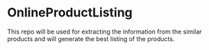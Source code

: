 # OnlineProductListing
This repo will be used for extracting the information from the similar products and will generate the best listing of the products.
